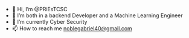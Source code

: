 - 👋 Hi, I’m @PRiEsTCSC
- 👀 I’m both in a backend Developer and a Machine Learning Engineer
- 🌱 I’m currently Cyber Security
- 📫 How to reach me noblegabriel40@gmail.com

<!---
PRiEsTCSC/PRiEsTCSC is a ✨ special ✨ repository because its `README.md` (this file) appears on your GitHub profile.
You can click the Preview link to take a look at your changes.
--->
